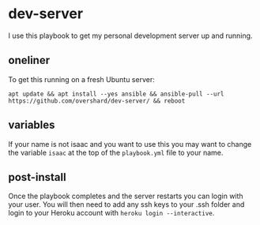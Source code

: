 # dev-server

I use this playbook to get my personal development server up and running.

## oneliner

To get this running on a fresh Ubuntu server:

    apt update && apt install --yes ansible && ansible-pull --url https://github.com/overshard/dev-server/ && reboot

## variables

If your name is not isaac and you want to use this you may want to change the
variable `isaac` at the top of the `playbook.yml` file to your name.

## post-install

Once the playbook completes and the server restarts you can login with your
user. You will then need to add any ssh keys to your .ssh folder and login to
your Heroku account with `heroku login --interactive`.
